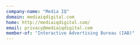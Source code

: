 ```yaml
---
company-name: "Media IQ"
domain: mediaiqdigital.com
home: http://mediaiqdigital.com/
email: privacy@mediaiqdigital.com
member-of: "Interactive Advertising Bureau (IAB)"
---
```




